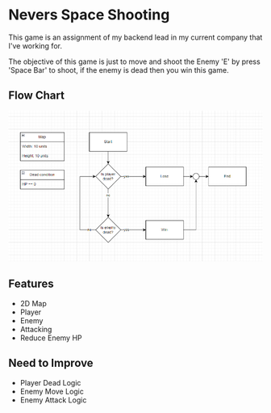 # Nevers Space Shooting
This game is an assignment of my backend lead in my current company that I've working for.

The objective of this game is just to move and shoot the Enemy 'E' by press 'Space Bar' to shoot, if the enemy is dead then you win this game.

## Flow Chart
![alt text](./screenshots/2-game-flow.png "FlowChart")

## Features
- 2D Map
- Player
- Enemy
- Attacking
- Reduce Enemy HP

## Need to Improve
- Player Dead Logic
- Enemy Move Logic
- Enemy Attack Logic